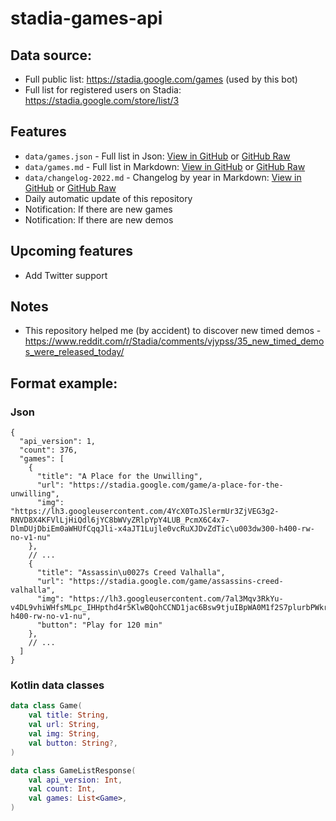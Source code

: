 # stadia-games-api

## Data source:
- Full public list: https://stadia.google.com/games (used by this bot)
- Full list for registered users on Stadia: https://stadia.google.com/store/list/3

## Features
- `data/games.json` - Full list in Json: [View in GitHub](data/games.json) or [GitHub Raw](https://raw.githubusercontent.com/omarmiatello/stadia-games-api/main/data/games.json)
- `data/games.md` - Full list in Markdown: [View in GitHub](data/games.md) or [GitHub Raw](https://raw.githubusercontent.com/omarmiatello/stadia-games-api/main/data/games.md)
- `data/changelog-2022.md` - Changelog by year in Markdown: [View in GitHub](data/changelog-2022.md) or [GitHub Raw](https://raw.githubusercontent.com/omarmiatello/stadia-games-api/main/data/changelog-2022.md)
- Daily automatic update of this repository
- Notification: If there are new games
- Notification: If there are new demos

## Upcoming features
- Add Twitter support

## Notes
- This repository helped me (by accident) to discover new timed demos - https://www.reddit.com/r/Stadia/comments/vjypss/35_new_timed_demos_were_released_today/

## Format example:
### Json
```json5
{
  "api_version": 1,
  "count": 376,
  "games": [
    {
      "title": "A Place for the Unwilling",
      "url": "https://stadia.google.com/game/a-place-for-the-unwilling",
      "img": "https://lh3.googleusercontent.com/4YcX0ToJSlermUr3ZjVEG3g2-RNVD8X4KFVlLjHiQdl6jYC8bWVyZRlpYpY4LUB_PcmX6C4x7-DlmDUjDbiEm0aWHUfCqqJli-x4aJT1Lujle0vcRuXJDvZdTic\u003dw300-h400-rw-no-v1-nu"
    },
    // ...
    {
      "title": "Assassin\u0027s Creed Valhalla",
      "url": "https://stadia.google.com/game/assassins-creed-valhalla",
      "img": "https://lh3.googleusercontent.com/7al3Mqv3RkYu-v4DL9vhiWHfsMLpc_IHHpthd4r5KlwBQohCCND1jac6Bsw9tjuIBpWA0M1f2S7plurbPWkrrfa16bBGD3kyBs35gASW94ecVHvLFgs0E7CkyiPk\u003dw300-h400-rw-no-v1-nu",
      "button": "Play for 120 min"
    },
    // ...
  ]
}
```

### Kotlin data classes
```kotlin
data class Game(
    val title: String,
    val url: String,
    val img: String,
    val button: String?,
)

data class GameListResponse(
    val api_version: Int,
    val count: Int,
    val games: List<Game>,
)
```
